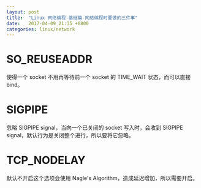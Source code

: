```yaml
---
layout: post
title:  "Linux 网络编程-基础篇-网络编程时要做的三件事"
date:   2017-04-09 21:35 +0800
categories: linux/network 
---
```


# SO_REUSEADDR

使得一个 socket 不用再等待前一个 socket 的 TIME_WAIT 状态，而可以直接 bind。

# SIGPIPE

忽略 SIGPIPE signal，当向一个已关闭的 socket 写入时，会收到 SIGPIPE signal，默认行为是关闭整个进行，所以要将它忽略。

# TCP_NODELAY

默认不开启这个选项会使用 Nagle's Algorithm，造成延迟增加，所以需要开启。